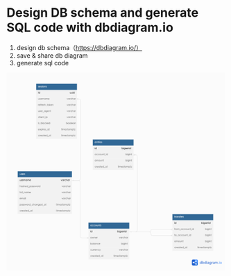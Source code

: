 # Design DB schema and generate SQL code with dbdiagram.io

1. design db schema（https://dbdiagram.io/）
2. save & share db diagram
3. generate sql code

![db schema](./simplebank.png)

